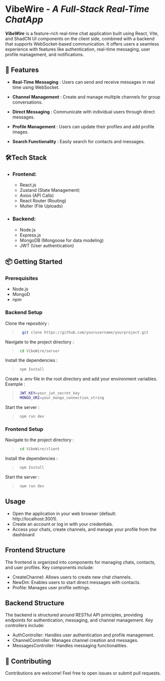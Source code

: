 

# VibeWire - *A Full-Stack Real-Time ChatApp*

 ***VibeWire*** is a feature-rich real-time chat application built using React, Vite, and ShadCN UI components on the client side, combined with a backend that supports WebSocket-based communication. It offers users a seamless experience with features like authentication, real-time messaging, user profile management, and notifications.


## 🚀 Features

- **Real-Time Messaging** : Users can send and receive messages in real time using WebSocket.

- **Channel Management** : Create and manage multiple channels for group conversations.

- **Direct Messaging** : Communicate with individual users through direct messages.

- **Profile Management** : Users can update their profiles and add profile images.

- **Search Functionality** : Easily search for contacts and messages.


## 🛠️Tech Stack

- ### Frontend:

  - React.js
  - Zustand (State Management)
  - Axios (API Calls)
  - React Router (Routing)
  - Multer (File Uploads)

- ### Backend:

  - Node.js
  - Express.js
  - MongoDB (Mongoose for data modeling)
  - JWT (User authentication)


## 📦 Getting Started

### Prerequisites
- Node.js
- MongoD
- npm

### Backend Setup

Clone the repository :

> ```bash
>   git clone https://github.com/yourusername/yourproject.git
> ```

Navigate to the project directory :

> ```bash
>  cd VibeWire/server
>```

Install the dependencies :

>```bash
>  npm Install
>```

Create a .env file in the root directory and add your environment variables. Example :

>```bash
>  JWT_KEY=your_jwt_secret_key
>  MONGO_URI=your_mongo_connection_string
>```

Start the server :

>```bash
>  npm run dev
>```
### Frontend Setup


Navigate to the project directory :

>```bash
>  cd VibeWire/client
>```

Install the dependencies :

>```bash
>  npm Install
>
>```

Start the server :

>```bash
>  npm run dev
>```

## Usage

- Open the application in your web browser (default: http://localhost:3001).
- Create an account or log in with your credentials.
- Access your chats, create channels, and manage your profile from the dashboard


## Frontend Structure

The frontend is organized into components for managing chats, contacts, and user profiles. Key components include:

- CreateChannel: Allows users to create new chat channels.
- NewDm: Enables users to start direct messages with contacts.
- Profile: Manages user profile settings.

## Backend Structure

The backend is structured around RESTful API principles, providing endpoints for authentication, messaging, and channel management. Key controllers include:

- AuthController: Handles user authentication and profile management.
- ChannelController: Manages channel creation and messages.
- MessagesController: Handles messaging functionalities.

## 🤝 **Contributing**
Contributions are welcome! Feel free to open issues or submit pull requests.
